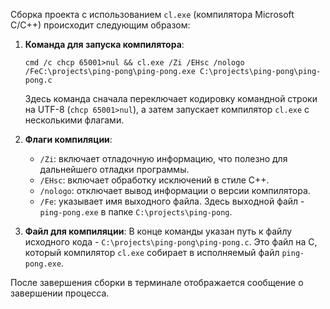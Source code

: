 Сборка проекта с использованием `cl.exe` (компилятора Microsoft C/C++) происходит следующим образом:

1. **Команда для запуска компилятора**: 
   ```
   cmd /c chcp 65001>nul && cl.exe /Zi /EHsc /nologo /FeC:\projects\ping-pong\ping-pong.exe C:\projects\ping-pong\ping-pong.c
   ```
   Здесь команда сначала переключает кодировку командной строки на UTF-8 (`chcp 65001>nul`), а затем запускает компилятор `cl.exe` с несколькими флагами.

2. **Флаги компиляции**:
   - `/Zi`: включает отладочную информацию, что полезно для дальнейшего отладки программы.
   - `/EHsc`: включает обработку исключений в стиле C++.
   - `/nologo`: отключает вывод информации о версии компилятора.
   - `/Fe`: указывает имя выходного файла. Здесь выходной файл - `ping-pong.exe` в папке `C:\projects\ping-pong`.

3. **Файл для компиляции**: 
   В конце команды указан путь к файлу исходного кода - `C:\projects\ping-pong\ping-pong.c`. Это файл на C, который компилятор `cl.exe` собирает в исполняемый файл `ping-pong.exe`.

После завершения сборки в терминале отображается сообщение о завершении процесса.